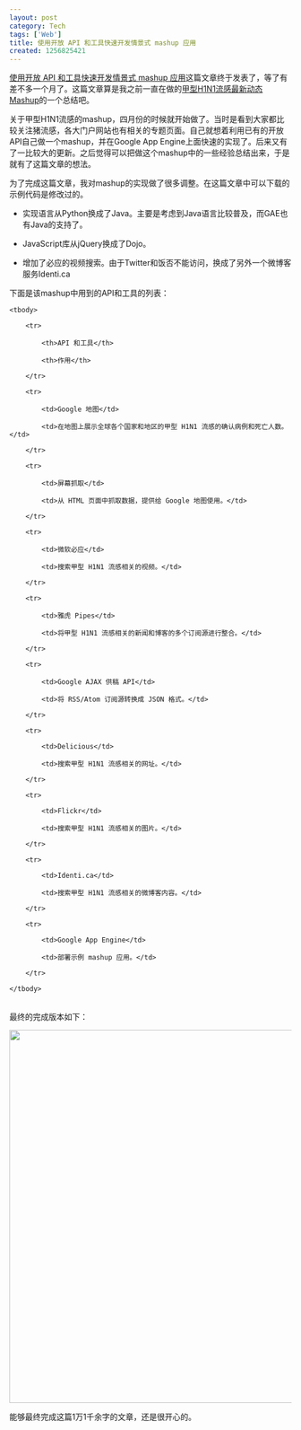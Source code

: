 ```yaml
---
layout: post
category: Tech
tags: ['Web']
title: 使用开放 API 和工具快速开发情景式 mashup 应用
created: 1256825421
---
```



[使用开放 API 和工具快速开发情景式 mashup 应用](http://www.ibm.com/developerworks/cn/web/0910_chengfu_mashup/)这篇文章终于发表了，等了有差不多一个月了。这篇文章算是我之前一直在做的[甲型H1N1流感最新动态Mashup](http://js-playground.appspot.com/swineflu/static/index.html)的一个总结吧。


关于甲型H1N1流感的mashup，四月份的时候就开始做了。当时是看到大家都比较关注猪流感，各大门户网站也有相关的专题页面。自己就想着利用已有的开放API自己做一个mashup，并在Google App Engine上面快速的实现了。后来又有了一比较大的更新。之后觉得可以把做这个mashup中的一些经验总结出来，于是就有了这篇文章的想法。

为了完成这篇文章，我对mashup的实现做了很多调整。在这篇文章中可以下载的示例代码是修改过的。

* 实现语言从Python换成了Java。主要是考虑到Java语言比较普及，而GAE也有Java的支持了。

* JavaScript库从jQuery换成了Dojo。

* 增加了必应的视频搜索。由于Twitter和饭否不能访问，换成了另外一个微博客服务Identi.ca


下面是该mashup中用到的API和工具的列表：

<table class="table table-bordered">

    <tbody>

        <tr>

            <th>API 和工具</th>

            <th>作用</th>

        </tr>

        <tr>

            <td>Google 地图</td>

            <td>在地图上展示全球各个国家和地区的甲型 H1N1 流感的确认病例和死亡人数。</td>

        </tr>

        <tr>

            <td>屏幕抓取</td>

            <td>从 HTML 页面中抓取数据，提供给 Google 地图使用。</td>

        </tr>

        <tr>

            <td>微软必应</td>

            <td>搜索甲型 H1N1 流感相关的视频。</td>

        </tr>

        <tr>

            <td>雅虎 Pipes</td>

            <td>将甲型 H1N1 流感相关的新闻和博客的多个订阅源进行整合。</td>

        </tr>

        <tr>

            <td>Google AJAX 供稿 API</td>

            <td>将 RSS/Atom 订阅源转换成 JSON 格式。</td>

        </tr>

        <tr>

            <td>Delicious</td>

            <td>搜索甲型 H1N1 流感相关的网址。</td>

        </tr>

        <tr>

            <td>Flickr</td>

            <td>搜索甲型 H1N1 流感相关的图片。</td>

        </tr>

        <tr>

            <td>Identi.ca</td>

            <td>搜索甲型 H1N1 流感相关的微博客内容。</td>

        </tr>

        <tr>

            <td>Google App Engine</td>

            <td>部署示例 mashup 应用。</td>

        </tr>

    </tbody>

</table>

最终的完成版本如下：

<img width="570" height="665" src="http://www.ibm.com/developerworks/cn/web/0910_chengfu_mashup/all.jpg" />

能够最终完成这篇1万1千余字的文章，还是很开心的。

